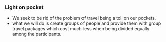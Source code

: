 ### Light on pocket
- We seek to be rid of the problem of travel being a toll on our pockets.
- what we will do is create groups of people and provide them with group 
travel packages which cost much less when being divided equally among the
participants.
